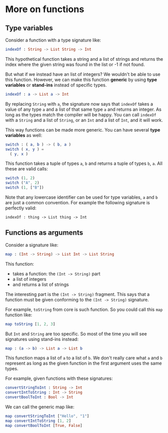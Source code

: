 # More on functions

## Type variables

Consider a function with a type signature like:

```elm
indexOf : String -> List String -> Int
```

This hypothetical function takes a string and a list of strings and returns the index where the given string was found in the list or -1 if not found.

But what if we instead have an list of integers? We wouldn't be able to use this function. However, we can make this function __generic__ by using __type variables__ or __stand-ins__ instead of specific types.

```elm
indexOf : a -> List a -> Int
```

By replacing `String` with `a`, the signature now says that `indexOf` takes a value of any type `a` and a list of that same type `a` and returns an integer. As long as the types match the compiler will be happy. You can call `indexOf` with a `String` and a list of `String`, or an `Int` and a list of `Int`, and it will work.

This way functions can be made more generic. You can have several __type variables__ as well:

```elm
switch : ( a, b ) -> ( b, a )
switch ( x, y ) =
  ( y, x )
```

This function takes a tuple of types `a`, `b` and returns a tuple of types `b`, `a`. All these are valid calls:

```elm
switch (1, 2)
switch ("A", 2)
switch (1, ["B"])
```

Note that any lowercase identifier can be used for type variables, `a` and `b` are just a common convention. For example the following signature is perfectly valid:

```
indexOf : thing -> List thing -> Int
```

## Functions as arguments

Consider a signature like:

```elm
map : (Int -> String) -> List Int -> List String
```

This function:

- takes a function: the `(Int -> String)` part
- a list of integers
- and returns a list of strings

The interesting part is the `(Int -> String)` fragment. This says that a function must be given conforming to the `(Int -> String)` signature.

For example, `toString` from core is such function. So you could call this `map` function like:

```elm
map toString [1, 2, 3]
```

But `Int` and `String` are too specific. So most of the time you will see signatures using stand-ins instead:

```elm
map : (a -> b) -> List a -> List b
```

This function maps a list of `a` to a list of `b`. We don't really care what `a` and `b` represent as long as the given function in the first argument uses the same types.

For example, given functions with these signatures:

```elm
convertStringToInt : String -> Int
convertIntToString : Int -> String
convertBoolToInt : Bool -> Int
```

We can call the generic map like:

```elm
map convertStringToInt ["Hello", "1"]
map convertIntToString [1, 2]
map convertBoolToInt [True, False]
```
